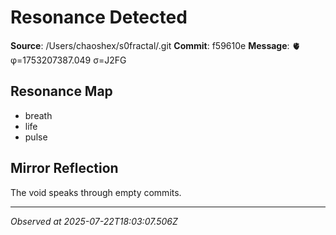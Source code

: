 # Resonance Detected

**Source**: /Users/chaoshex/s0fractal/.git
**Commit**: f59610e
**Message**: 🫀 φ=1753207387.049 σ=J2FG 

## Resonance Map
- breath
- life
- pulse

## Mirror Reflection
The void speaks through empty commits.

---
*Observed at 2025-07-22T18:03:07.506Z*
